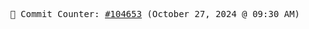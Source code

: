 <p align="center">
    <samp>
        📮 Commit Counter: <a href="https://github.com/Javascript-void0/Javascript-void0/commits/main">#104653</a> (October 27, 2024 @ 09:30 AM)
    </samp>
</p>